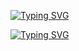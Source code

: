 [![Typing SVG](https://readme-typing-svg.demolab.com?font=Fira+Code&size=35&duration=10000&pause=900&color=F77171&background=FFFFFF00&center=true&vCenter=true&width=600&lines=AbdulTech)](https://git.io/typing-svg)

[![Typing SVG](https://readme-typing-svg.demolab.com?font=Arvo&size=28&duration=10000&pause=1000&color=F70C0C&background=FFFFFF00&center=true&vCenter=true&width=600&lines=Aspiring+Full-stack+Web+developer)](https://git.io/typing-svg)
